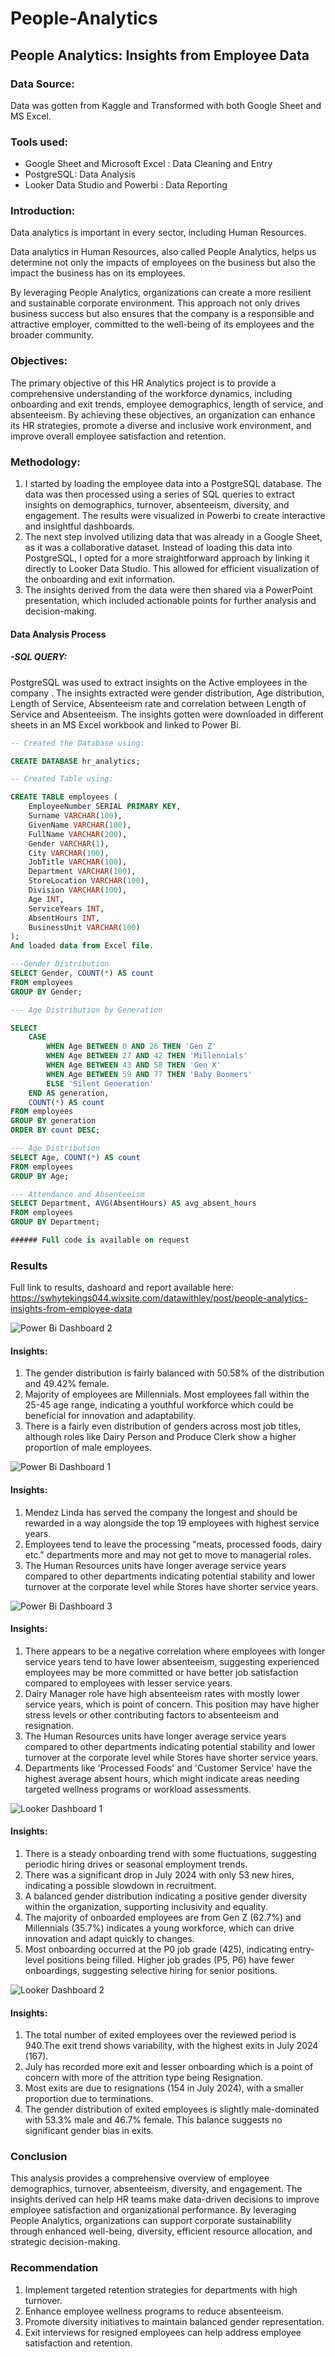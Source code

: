 # People-Analytics

## People Analytics: Insights from Employee Data

### Data Source:
Data was gotten from Kaggle and Transformed with both Google Sheet and MS Excel.

### Tools used:
- Google Sheet and  Microsoft Excel : Data Cleaning and Entry
- PostgreSQL: Data Analysis
- Looker Data Studio and Powerbi : Data Reporting

### Introduction:
Data analytics is important in every sector, including Human Resources. 

Data analytics in Human Resources, also called People Analytics, helps us determine not only the impacts of employees on the business but also the impact the business has on its employees. 

By leveraging People Analytics, organizations can create a more resilient and sustainable corporate environment. This approach not only drives business success but also ensures that the company is a responsible and attractive employer, committed to the well-being of its employees and the broader community.

### Objectives:
The primary objective of this HR Analytics project is to provide a comprehensive understanding of the workforce dynamics, including onboarding and exit trends, employee demographics, length of service, and absenteeism. By achieving these objectives, an organization can enhance its HR strategies, promote a diverse and inclusive work environment, and improve overall employee satisfaction and retention.



### Methodology:
1. I started by loading the employee data into a PostgreSQL database. The data was then processed using a series of SQL queries to extract insights on demographics, turnover, absenteeism, diversity, and engagement. The results were visualized in Powerbi to create interactive and insightful dashboards. 
2. The next step involved utilizing data that was already in a Google Sheet, as it was a collaborative dataset. Instead of loading this data into PostgreSQL, I opted for a more straightforward approach by linking it directly to Looker Data Studio. This allowed for efficient visualization of the onboarding and exit information.
3. The insights derived from the data were then shared via a PowerPoint presentation, which included actionable points for further analysis and decision-making.

#### Data Analysis Process
##### -SQL QUERY:
PostgreSQL was used to extract insights on the Active employees in the company . The insights extracted were gender distribution, Age distribution, Length of Service, Absenteeism rate and correlation between Length of Service and Absenteeism. The insights gotten were downloaded in different sheets in an MS Excel workbook and linked to Power Bi.

``` sql
-- Created the Database using:

CREATE DATABASE hr_analytics;

-- Created Table using:

CREATE TABLE employees (
    EmployeeNumber SERIAL PRIMARY KEY,
    Surname VARCHAR(100),
    GivenName VARCHAR(100),
    FullName VARCHAR(200),
    Gender VARCHAR(1),
    City VARCHAR(100),
    JobTitle VARCHAR(100),
    Department VARCHAR(100),
    StoreLocation VARCHAR(100),
    Division VARCHAR(100),
    Age INT,
    ServiceYears INT,
    AbsentHours INT,
    BusinessUnit VARCHAR(100)
);
And loaded data from Excel file.

---Gender Distribution
SELECT Gender, COUNT(*) AS count
FROM employees
GROUP BY Gender;

--- Age Distribution by Generation

SELECT 
    CASE 
        WHEN Age BETWEEN 0 AND 26 THEN 'Gen Z'
        WHEN Age BETWEEN 27 AND 42 THEN 'Millennials'
        WHEN Age BETWEEN 43 AND 58 THEN 'Gen X'
        WHEN Age BETWEEN 59 AND 77 THEN 'Baby Boomers'
        ELSE 'Silent Generation'
    END AS generation,
    COUNT(*) AS count
FROM employees
GROUP BY generation
ORDER BY count DESC;

--- Age Distribution
SELECT Age, COUNT(*) AS count
FROM employees
GROUP BY Age;

--- Attendance and Absenteeism
SELECT Department, AVG(AbsentHours) AS avg_absent_hours
FROM employees
GROUP BY Department;

###### Full code is available on request
```
### Results
Full link to results, dashoard and report available here: https://swhytekings044.wixsite.com/datawithley/post/people-analytics-insights-from-employee-data

![Power Bi Dashboard 2](https://github.com/user-attachments/assets/5d1bee4f-62ba-4e75-a9f2-db9465b70cb7)

#### Insights:
1. The gender distribution is fairly balanced with 50.58% of the distribution and 49.42% female.
2. Majority of employees are Millennials. Most employees fall within the 25-45 age range, indicating a youthful workforce which could be beneficial for innovation and adaptability.
3. There is a fairly even distribution of genders across most job titles, although roles like Dairy Person and Produce Clerk show a higher proportion of male employees.

![Power Bi Dashboard 1](https://github.com/user-attachments/assets/1591ba63-adf0-4a3c-adee-f0a2e46bd92d)

#### Insights:
1. Mendez Linda has served the company the longest and should be rewarded in a way alongside the top 19 employees with highest service years.
2. Employees tend to leave the processing "meats, processed foods, dairy etc." departments more and may not get to move to managerial roles.
3. The Human Resources units have longer average service years compared to other departments indicating potential stability and lower turnover at the corporate level while Stores have shorter service years.

![Power Bi Dashboard 3](https://github.com/user-attachments/assets/48771e8d-257a-445f-9909-58695bda785b)

#### Insights:
1. There appears to be a negative correlation where employees with longer service years tend to have lower absenteeism, suggesting experienced employees may be more committed or have better job satisfaction compared to employees with lesser service years.
2. Dairy Manager role have high absenteeism rates with mostly lower service years, which is  point of concern. This position may have higher stress levels or other contributing factors to absenteeism and resignation.
3. The Human Resources units have longer average service years compared to other departments indicating potential stability and lower turnover at the corporate level while Stores have shorter service years.
4. Departments like 'Processed Foods' and 'Customer Service' have the highest average absent hours, which might indicate areas needing targeted wellness programs or workload assessments.

![Looker Dashboard 1](https://github.com/user-attachments/assets/56d62584-6968-4420-b4c1-e22d551c43c9)

#### Insights:
1. There is a steady onboarding trend with some fluctuations, suggesting periodic hiring drives or seasonal employment trends.
2. There was a significant drop in July 2024 with only 53 new hires, indicating a possible slowdown in recruitment.
3. A balanced gender distribution indicating a positive gender diversity within the organization, supporting inclusivity and equality.
4. The majority of onboarded employees are from Gen Z (62.7%) and Millennials (35.7%) indicates a young workforce, which can drive innovation and adapt quickly to changes.
5. Most onboarding occurred at the P0 job grade (425), indicating entry-level positions being filled. Higher job grades (P5, P6) have fewer onboardings, suggesting selective hiring for senior positions.

![Looker Dashboard 2](https://github.com/user-attachments/assets/c07d8abb-eeb9-4154-8fda-4faaedf24f2e)

#### Insights:
1. The total number of exited employees over the reviewed period is 940.The exit trend shows variability, with the highest exits in July 2024 (167). 
2. July has recorded more exit and lesser onboarding which is a point of concern with more of the attrition type being Resignation.
3. Most exits are due to resignations (154 in July 2024), with a smaller proportion due to terminations. 
4. The gender distribution of exited employees is slightly male-dominated with 53.3% male and 46.7% female. This balance suggests no significant gender bias in exits.



### Conclusion
This analysis provides a comprehensive overview of employee demographics, turnover, absenteeism, diversity, and engagement. The insights derived can help HR teams make data-driven decisions to improve employee satisfaction and organizational performance. By leveraging People Analytics, organizations can support corporate sustainability through enhanced well-being, diversity, efficient resource allocation, and strategic decision-making.

### Recommendation
1. Implement targeted retention strategies for departments with high turnover.
2. Enhance employee wellness programs to reduce absenteeism.
3. Promote diversity initiatives to maintain balanced gender representation.
4. Exit interviews for resigned employees can help address employee satisfaction and retention.



